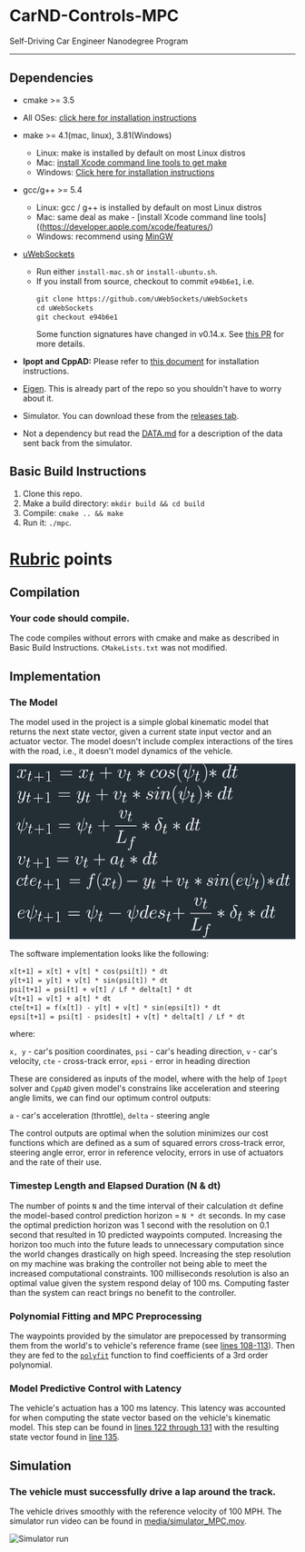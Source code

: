 # CarND-Controls-MPC
Self-Driving Car Engineer Nanodegree Program

---

## Dependencies

* cmake >= 3.5
 * All OSes: [click here for installation instructions](https://cmake.org/install/)
* make >= 4.1(mac, linux), 3.81(Windows)
  * Linux: make is installed by default on most Linux distros
  * Mac: [install Xcode command line tools to get make](https://developer.apple.com/xcode/features/)
  * Windows: [Click here for installation instructions](http://gnuwin32.sourceforge.net/packages/make.htm)
* gcc/g++ >= 5.4
  * Linux: gcc / g++ is installed by default on most Linux distros
  * Mac: same deal as make - [install Xcode command line tools]((https://developer.apple.com/xcode/features/)
  * Windows: recommend using [MinGW](http://www.mingw.org/)
* [uWebSockets](https://github.com/uWebSockets/uWebSockets)
  * Run either `install-mac.sh` or `install-ubuntu.sh`.
  * If you install from source, checkout to commit `e94b6e1`, i.e.
    ```
    git clone https://github.com/uWebSockets/uWebSockets
    cd uWebSockets
    git checkout e94b6e1
    ```
    Some function signatures have changed in v0.14.x. See [this PR](https://github.com/udacity/CarND-MPC-Project/pull/3) for more details.

* **Ipopt and CppAD:** Please refer to [this document](https://github.com/udacity/CarND-MPC-Project/blob/master/install_Ipopt_CppAD.md) for installation instructions.
* [Eigen](http://eigen.tuxfamily.org/index.php?title=Main_Page). This is already part of the repo so you shouldn't have to worry about it.
* Simulator. You can download these from the [releases tab](https://github.com/udacity/self-driving-car-sim/releases).
* Not a dependency but read the [DATA.md](./DATA.md) for a description of the data sent back from the simulator.


## Basic Build Instructions

1. Clone this repo.
2. Make a build directory: `mkdir build && cd build`
3. Compile: `cmake .. && make`
4. Run it: `./mpc`.

# [Rubric](https://review.udacity.com/#!/rubrics/896/view) points

## Compilation

### Your code should compile.

The code compiles without errors with cmake and make as described in Basic Build Instructions.  `CMakeLists.txt` was not modified.

## Implementation

### The Model

The model used in the project is a simple global kinematic model that returns the next state vector, given a current state input vector and an actuator vector. The model doesn't include complex interactions of the tires with the road, i.e., it doesn't model dynamics of the vehicle.

![Kinematic model equations](media/kinematic_model.png)

The software implementation looks like the following:

```
x[t+1] = x[t] + v[t] * cos(psi[t]) * dt
y[t+1] = y[t] + v[t] * sin(psi[t]) * dt
psi[t+1] = psi[t] + v[t] / Lf * delta[t] * dt
v[t+1] = v[t] + a[t] * dt
cte[t+1] = f(x[t]) - y[t] + v[t] * sin(epsi[t]) * dt
epsi[t+1] = psi[t] - psides[t] + v[t] * delta[t] / Lf * dt
```
where:

`x, y` - car's position coordinates,
`psi` - car's heading direction,
`v` - car's velocity,
`cte` - cross-track error,
`epsi` - error in heading direction

These are considered as inputs of the model, where with the help of `Ipopt` solver and `CppAD` given model's constrains like acceleration and steering angle limits, we can find our optimum control outputs:

`a` - car's acceleration (throttle),
`delta` - steering angle

The control outputs are optimal when the solution minimizes our cost functions which are defined as a sum of squared errors cross-track error, steering angle error, error in reference velocity, errors in use of actuators and the rate of their use.

### Timestep Length and Elapsed Duration (N & dt)

The number of points `N` and the time interval of their calculation `dt` define the model-based control prediction horizon = `N * dt` seconds. In my case the optimal prediction horizon was 1 second with the resolution on 0.1 second that resulted in 10 predicted waypoints computed. Increasing the horizon too much into the future leads to unnecessary computation since the world changes drastically on high speed. Increasing the step resolution on my machine was braking the controller not being able to meet the increased computational constraints. 100 milliseconds resolution is also an optimal value given the system respond delay of 100 ms. Computing faster than the system can react brings no benefit to the controller.

### Polynomial Fitting and MPC Preprocessing

The waypoints provided by the simulator are prepocessed by transorming them from the world's to vehicle's reference frame (see [lines 108-113](./src/main.cpp#L104)). Then they are fed to the [`polyfit`](./src/main.cpp#L116) function to find coefficients of a 3rd order polynomial.

### Model Predictive Control with Latency

The vehicle's actuation has a 100 ms latency. This latency was accounted for when computing the state vector based on the vehicle's kinematic model. This step can be found in [lines 122 through 131](./src/main.cpp#L120) with the resulting state vector found in [line 135](./src/main.cpp#L133).

## Simulation

### The vehicle must successfully drive a lap around the track.

The vehicle drives smoothly with the reference velocity of 100 MPH. The simulator run video can be found in [media/simulator_MPC.mov](./media/simulator_MPC.mov).

![Simulator run](media/simulator_MPC.gif)


